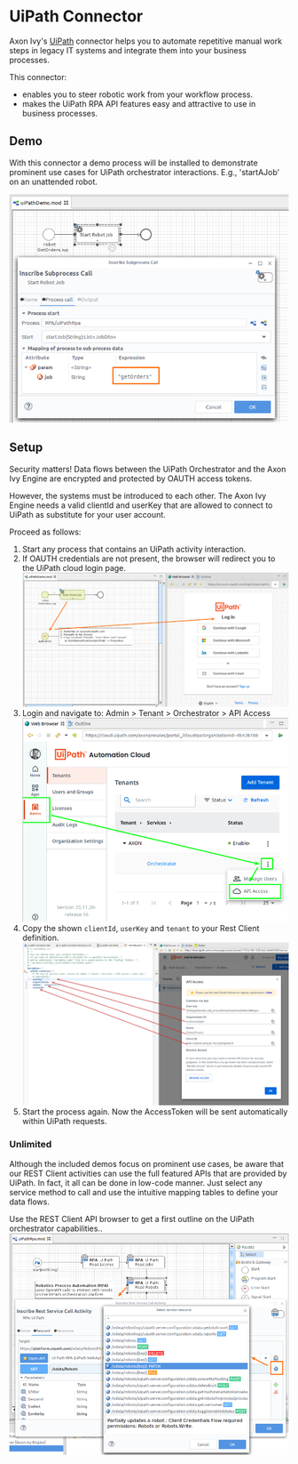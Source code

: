 # UiPath Connector
Axon Ivy's [UiPath](https://www.uipath.com/) connector helps you to automate repetitive manual work steps in legacy IT systems and integrate them into your business processes.

This connector:

- enables you to steer robotic work from your workflow process. 
- makes the UiPath RPA API features easy and attractive to use in business
  processes.

## Demo

With this connector a demo process will be installed to demonstrate prominent
use cases for UiPath orchestrator interactions. E.g., 'startAJob' on an
unattended robot.

 ![copy-properties](images/startJobSample.png)

## Setup

Security matters! Data flows between the UiPath Orchestrator and the Axon Ivy
Engine are encrypted and protected by OAUTH access tokens.

However, the systems must be introduced to each other. The Axon Ivy Engine needs
a valid clientId and userKey that are allowed to connect to UiPath as substitute
for your user account.

Proceed as follows:
1. Start any process that contains an UiPath activity interaction.
1. If OAUTH credentials are not present, the browser will redirect you to the UiPath cloud login page.
  ![cloud-navigate](images/authErrorHandling.png)
1. Login and navigate to: Admin > Tenant > Orchestrator > API Access
  ![cloud-access](images/cloudApiAccess.png)
1. Copy the shown `clientId`, `userKey` and `tenant` to your Rest Client definition.
  ![copy-properties](images/copyAuth_idKeyTenant.png)
1. Start the process again. Now the AccessToken will be sent automatically within UiPath requests.


### Unlimited

Although the included demos focus on prominent use cases, be aware that our REST
Client activities can use the full featured APIs that are provided by UiPath. In
fact, it all can be done in low-code manner. Just select any service method to
call and use the intuitive mapping tables to define your data flows.

Use the REST Client API browser to get a first outline on the UiPath orchestrator capabilities..
 ![api-browser](images/apiBrowserUiPath.png)

